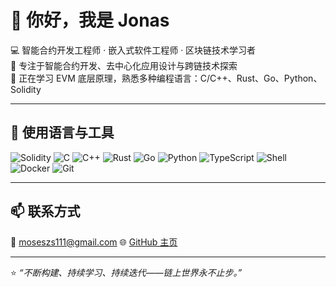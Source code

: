 # 👋 你好，我是 Jonas

💻 智能合约开发工程师 · 嵌入式软件工程师 · 区块链技术学习者  
🔗 专注于智能合约开发、去中心化应用设计与跨链技术探索  
📍 正在学习 EVM 底层原理，熟悉多种编程语言：C/C++、Rust、Go、Python、Solidity

---

## 🧠 使用语言与工具

![Solidity](https://img.shields.io/badge/Solidity-363636?logo=solidity&logoColor=white)
![C](https://img.shields.io/badge/C-00599C?logo=c&logoColor=white)
![C++](https://img.shields.io/badge/C++-00599C?logo=c%2B%2B&logoColor=white)
![Rust](https://img.shields.io/badge/Rust-000000?logo=rust&logoColor=white)
![Go](https://img.shields.io/badge/Go-00ADD8?logo=go&logoColor=white)
![Python](https://img.shields.io/badge/Python-3776AB?logo=python&logoColor=white)
![TypeScript](https://img.shields.io/badge/TypeScript-3178C6?logo=typescript&logoColor=white)
![Shell](https://img.shields.io/badge/Shell-89E051?logo=gnu-bash&logoColor=black)
![Docker](https://img.shields.io/badge/Docker-2496ED?logo=docker&logoColor=white)
![Git](https://img.shields.io/badge/Git-F05032?logo=git&logoColor=white)

---

## 📫 联系方式
📧 [moseszs111@gmail.com](mailto:moseszs111@gmail.com) 
🌐 [GitHub 主页](https://github.com/mosesxiaoqi)

---

⭐ *“不断构建、持续学习、持续迭代——链上世界永不止步。”*
